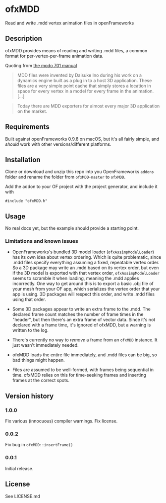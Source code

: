 # ofxMDD

Read and write .mdd vertex animation files in openFrameworks

## Description

ofxMDD provides means of reading and writing .mdd files, a common format for per-vertex-per-frame animation data.

Quoting from [the modo 701 manual](http://modo.docs.thefoundry.co.uk/modo/701/help/pages/animation/deformers/MDDInfluence.html)

> MDD files were invented by Daisuke Ino during his work on a dynamics engine built as a plug in to a host 3D application. These files are a very simple point cache that simply stores a location in space for every vertex in a model for every frame in the animation. [...]

> Today there are MDD exporters for almost every major 3D application on the market.

## Requirements

Built against openFrameworks 0.9.8 on macOS, but it's all fairly simple, and _should_ work with other versions/different platforms.

## Installation

Clone or download and unzip this repo into you OpenFrameworks `addons` folder and rename the folder from `ofxMDD-master` to `ofxMDD`.

Add the addon to your OF project with the project generator, and include it with

    #include "ofxMDD.h"

## Usage

No real docs yet, but the example should provide a starting point.

### Limitations and known issues

- OpenFrameworks's bundled 3D model loader (`ofxAssimpModelLoader`) has its own idea about vertex ordering. Which is quite problematic, since .mdd files specify everything assuming a fixed, repeatable vertex order. So a 3D package may write an .mdd based on its vertex order, but even if the 3D model is exported with that vertex order, `ofxAssimpModelLoader` seems to scramble it when loading, meaning the .mdd applies incorrectly.
  One way to get around this is to export a basic .obj file of your mesh from your OF app, which serializes the vertex order that your app is using. 3D packages will respect this order, and write .mdd files using that order.

- Some 3D packages appear to write an extra frame to the .mdd. The declared frame count matches the number of frame times in the "header", but then there's an extra frame of vector data. Since it's not declared with a frame time, it's ignored of ofxMDD, but a warning is written to the log.

- There's currently no way to _remove_ a frame from an `ofxMDD` instance. It just wasn't immediately needed.

- ofxMDD loads the entire file immediately, and .mdd files can be big, so bad things might happen.

- Files are assumed to be well-formed, with frames being sequential in time. ofxMDD relies on this for time-seeking frames and inserting frames at the correct spots.

## Version history

### 1.0.0

Fix various (innocuous) compiler warnings.
Fix license.

### 0.0.2

Fix bug in `ofxMDD::insertFrame()`

### 0.0.1

Initial release.

## License

See LICENSE.md
